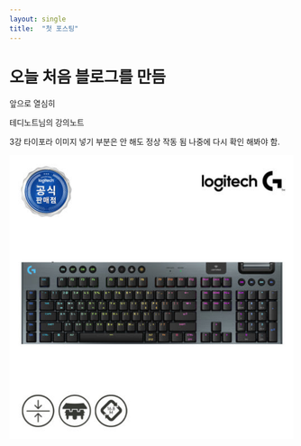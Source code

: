 ```yaml
---
layout: single
title:  "첫 포스팅"
---
```


# 오늘 처음 블로그를 만듬

앞으로 열심히

테디노트님의 강의노트

3강 타이포라 이미지 넣기 부분은 안 해도 정상 작동 됨 나중에 다시 확인 해봐야 함.



![18502512048302401_1857995747](../images/2025-07-25-first/18502512048302401_1857995747.jpg)

